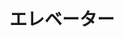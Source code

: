 ---
title: エレベーター
description: 电梯
kana: エレベーター
pronunciation: erebe-ta-
tone: 平板型
type: 名词
pubDate: 2024-06-28 00:00:03
---